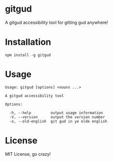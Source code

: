 # gitgud
A gitgud accessibility tool for gitting gud anywhere!

# Installation

```
npm install -g gitgud
```

# Usage

```
Usage: gitgud [options] <nouns ...>

A gitgud accessibility tool

Options:

  -h, --help         output usage information
  -V, --version      output the version number
  -o, --old-english  git gud in ye olde english
```

# License
MIT License, go crazy!